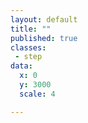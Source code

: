 ```yaml
---
layout: default
title: ""
published: true
classes:
 - step
data:
  x: 0
  y: 3000
  scale: 4

---
```




